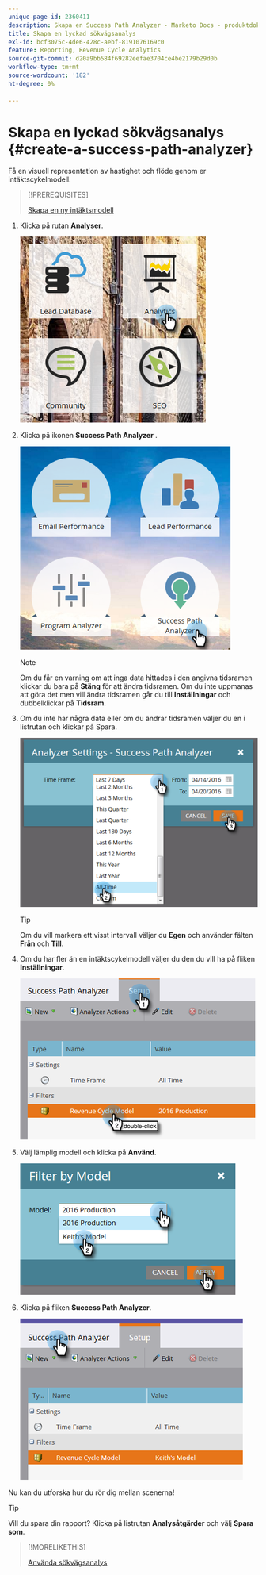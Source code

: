 ```yaml
---
unique-page-id: 2360411
description: Skapa en Success Path Analyzer - Marketo Docs - produktdokumentation
title: Skapa en lyckad sökvägsanalys
exl-id: bcf3075c-4de6-428c-aebf-8191076169c0
feature: Reporting, Revenue Cycle Analytics
source-git-commit: d20a9bb584f69282eefae3704ce4be2179b29d0b
workflow-type: tm+mt
source-wordcount: '182'
ht-degree: 0%

---
```


# Skapa en lyckad sökvägsanalys {#create-a-success-path-analyzer}

Få en visuell representation av hastighet och flöde genom er intäktscykelmodell.

>[!PREREQUISITES]
>
>[Skapa en ny intäktsmodell](/help/marketo/product-docs/reporting/revenue-cycle-analytics/revenue-cycle-models/create-a-new-revenue-model.md)

1. Klicka på rutan **Analyser**.

   ![](assets/one.png)

1. Klicka på ikonen **Success Path Analyzer** .

   ![](assets/two.png)

   >[!NOTE]
   >
   >Om du får en varning om att inga data hittades i den angivna tidsramen klickar du bara på **Stäng** för att ändra tidsramen. Om du inte uppmanas att göra det men vill ändra tidsramen går du till **Inställningar** och dubbelklickar på **Tidsram**.

1. Om du inte har några data eller om du ändrar tidsramen väljer du en i listrutan och klickar på Spara.

   ![](assets/timeframe.png)

   >[!TIP]
   >
   >Om du vill markera ett visst intervall väljer du **Egen** och använder fälten **Från** och **Till**.

1. Om du har fler än en intäktscykelmodell väljer du den du vill ha på fliken **Inställningar**.

   ![](assets/four.png)

1. Välj lämplig modell och klicka på **Använd**.

   ![](assets/five.png)

1. Klicka på fliken **Success Path Analyzer**.

   ![](assets/success-tab.png)

Nu kan du utforska hur du rör dig mellan scenerna!

>[!TIP]
>
>Vill du spara din rapport? Klicka på listrutan **Analysåtgärder** och välj **Spara som**.

>[!MORELIKETHIS]
>
>[Använda sökvägsanalys](/help/marketo/product-docs/reporting/revenue-cycle-analytics/revenue-cycle-models/using-the-success-path-analyzer.md)
